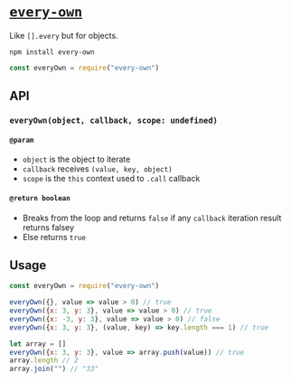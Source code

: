 # [`every-own`](https://www.npmjs.com/package/every-own)
Like `[].every` but for objects.

```
npm install every-own
```

```js
const everyOwn = require("every-own")
```

## API

### `everyOwn(object, callback, scope: undefined)`

#### `@param`

- `object` is the object to iterate
- `callback` receives `(value, key, object)`
- `scope` is the `this` context used to `.call` callback

#### `@return boolean`

- Breaks from the loop and returns `false` if any `callback` iteration result returns falsey
- Else returns `true`

## Usage

```js
const everyOwn = require("every-own")
```

```js
everyOwn({}, value => value > 0) // true
everyOwn({x: 3, y: 3}, value => value > 0) // true
everyOwn({x: -3, y: 3}, value => value > 0) // false
everyOwn({x: 3, y: 3}, (value, key) => key.length === 1) // true
```

```js
let array = []
everyOwn({x: 3, y: 3}, value => array.push(value)) // true
array.length // 2
array.join("") // "33"
```
